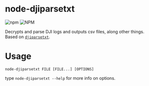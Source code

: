 node-djiparsetxt
================

![npm](https://img.shields.io/npm/v/@cvelez/node-djiparsetxt.svg)
![NPM](https://img.shields.io/npm/l/@cvelez/node-djiparsetxt.svg)

Decrypts and parse DJI logs and outputs csv files, along other things. Based on 
[`djiparsetxt`](http://djilogs.live555.com/).

Usage
=====

`node-djiparsetxt FILE [FILE...] [OPTIONS]`

type `node-djiparsetxt --help` for more info on options.
